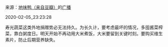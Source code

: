来源：[地味鸭（来自豆瓣）](https://www.douban.com/people/47513232/)的[广播](https://www.douban.com/people/47513232/status/2792967995/)


2020-02-05_23:23:28


寿光蔬菜这类外地捐赠势必无法持久。为长久计，要考虑最坏的情况，多囤酱菜榨菜，靠白粥度日。明天开始不再动用大米煮饭，大米要留到关键时刻。要购买维生素片，防止后期营养缺失。
